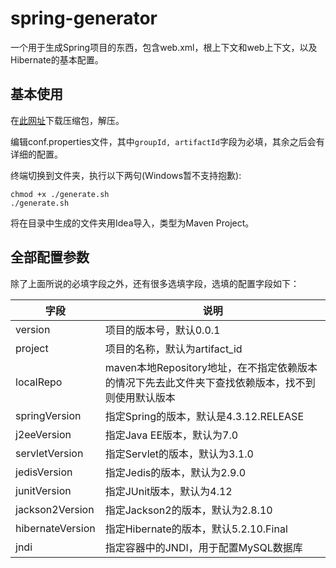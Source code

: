 # spring-generator
一个用于生成Spring项目的东西，包含web.xml，根上下文和web上下文，以及Hibernate的基本配置。

## 基本使用
在[此网址](http://ok34fi9ya.bkt.clouddn.com/spring-generator-0.0.4.zip)下载压缩包，解压。

编辑conf.properties文件，其中``groupId, artifactId``字段为必填，其余之后会有详细的配置。

终端切换到文件夹，执行以下两句(Windows暂不支持抱歉):

    chmod +x ./generate.sh
    ./generate.sh

将在目录中生成的文件夹用Idea导入，类型为Maven Project。

## 全部配置参数
除了上面所说的必填字段之外，还有很多选填字段，选填的配置字段如下：

|字段|说明|
|---|---|
|version|项目的版本号，默认0.0.1|
|project|项目的名称，默认为artifact_id|
|localRepo|maven本地Repository地址，在不指定依赖版本的情况下先去此文件夹下查找依赖版本，找不到则使用默认版本|
|springVersion|指定Spring的版本，默认是4.3.12.RELEASE|
|j2eeVersion|指定Java EE版本，默认为7.0|
|servletVersion|指定Servlet的版本，默认为3.1.0|
|jedisVersion|指定Jedis的版本，默认为2.9.0|
|junitVersion|指定JUnit版本，默认为4.12|
|jackson2Version|指定Jackson2的版本，默认为2.8.10|
|hibernateVersion|指定Hibernate的版本，默认5.2.10.Final|
|jndi|指定容器中的JNDI，用于配置MySQL数据库|